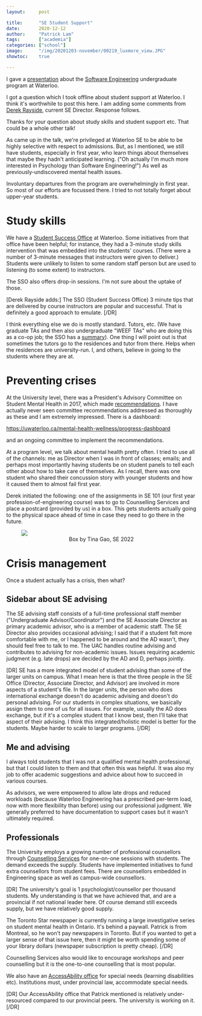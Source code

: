```yaml
---
layout:     post

title:      "SE Student Support"
date:       2020-12-12
author:     "Patrick Lam"
tags:       ["academia"]
categories: ["school"]
image:      "/img/20201203-november/00219_luxmore_view.JPG"
showtoc:    true

---
```


I gave a <a href="https://docs.google.com/presentation/d/1rb5fknIoVJnd2nGqAwrwdowXvv6krhLwumSEqK0Io8k">presentation</a>
about the <a href="https://uwaterloo.ca/software-engineering/">Software Engineering</a> undergraduate program at Waterloo.

I got a question which I took offline about student support at Waterloo. I think it's worthwhile to post this here.
I am adding some comments from <a href="https://ece.uwaterloo.ca/~drayside/">Derek Rayside</a>, current SE Director.
Response follows.

Thanks for your question about study skills and student support etc. That could be a whole other talk!

As came up in the talk, we're privileged at Waterloo SE to be able to
be highly selective with respect to admissions. But, as I mentioned,
we still have students, especially in first year, who learn things
about themselves that maybe they hadn't anticipated learning. ("Oh
actually I'm much more interested in Psychology than Software
Engineering!") As well as previously-undiscovered mental health
issues.

Involuntary departures from the program are overwhelmingly in first
year. So most of our efforts are focussed there. I tried to not
totally forget about upper-year students.

# Study skills

We have a <a href="https://uwaterloo.ca/student-success/">Student Success Office</a> at Waterloo. 
Some initiatives from that office have been helpful; for instance, they had a 3-minute 
study skills intervention that was embedded into the students' courses. (There were a number of 3-minute messages that
instructors were given to deliver.)
Students were unlikely to listen to some random staff person but are used to listening (to some extent) to instructors.

The SSO also offers drop-in sessions. I'm not sure about the uptake of those.

[Derek Rayside adds:] The SSO (Student Success Office) 3 minute tips that are delivered by course instructors are popular and 
successful. That is definitely a good approach to emulate. [/DR]


I think everything else we do is mostly standard. Tutors, etc. (We
have graduate TAs and then also undergraduate "WEEF TAs" who are doing
this as a co-op job; the SSO has a <a
href="https://uwaterloo.ca/student-success/drop-in-tutoring">summary</a>). One
thing I will point out is that sometimes the tutors go to the
residences and tutor from there. Helps when the residences are
university-run. I, and others, believe in going to the students where
they are at.

# Preventing crises

At the University level, there was a President's Advisory Committee on Student Mental Health in 2017, which made 
<a href="https://uwaterloo.ca/mental-health-wellness/2017-pac-smh-report-and-recommendations">recommendations</a>. I 
have actually never seen committee recommendations addressed as thoroughly as these and I am extremely impressed. There is a 
dashboard:

<a href="https://uwaterloo.ca/mental-health-wellness/progress-dashboard">https://uwaterloo.ca/mental-health-wellness/progress-dashboard</a>

and an ongoing committee to implement the recommendations.

At a program level, we talk about mental health pretty often. I tried to use all of the channels: me as Director when I was in front 
of classes; emails; and perhaps most importantly having students be on student panels to tell each other about how to take care of 
themselves. As I recall, there was one student who shared their concussion story with younger students and how it 
caused them to almost fail first year.

Derek initiated the following: one of the assignments in SE 101 (our
first year profession-of-engineering course) was to go to Counselling
Services and place a postcard (provided by us) in a box. This gets
students actually going to the physical space ahead of time in case they
need to go there in the future.

<figure>
<img src="/img/20201212-se-student-support/IMG_20180913_104858.jpg">
<figcaption style="text-align:center">Box by Tina Gao, SE 2022</figcaption>
</figure>

# Crisis management

Once a student actually has a crisis, then what?

## Sidebar about SE advising

The SE advising staff consists of a full-time professional staff member ("Undergraduate 
Advisor/Coordinator") and the SE Associate Director as primary academic advisor, who is a member of academic staff. The SE Director 
also provides occasional advising; I said that if a student felt more comfortable with me, or I happened to be around and the AD 
wasn't, they should feel free to talk to me. The UAC handles routine advising and contributes to advising for non-academic issues. 
Issues requiring academic judgment (e.g. late drops) are decided by the AD and D, perhaps jointly.

[DR] SE has a more integrated model of student advising than some of the larger units on campus. What I mean here is 
that the three people in the SE Office (Director, Associate Director, and Advisor) are involved in more aspects of a student's
file. In the larger units, the person who does international exchange doesn't do academic advising and doesn't do personal 
advising. For our students in complex situations, we basically assign them to one of us for all issues. For example, usually the 
AD does exchange, but if it's a complex student that I know best, then I'll take that aspect of their advising. I think this 
integrated/holistic model is better for the students. Maybe harder to scale to larger programs. [/DR]

## Me and advising

I always told students that I was not a qualified mental health professional, but that I could listen to them and that often this 
was helpful. It was also my job to offer academic suggestions and advice about how to succeed in various courses.

As advisors, we were empowered to allow late drops and reduced
workloads (because Waterloo Engineering has a prescribed per-term
load, now with more flexibility than before) using our professional
judgment. We generally preferred to have documentation to support cases but it
wasn't ultimately required.

## Professionals

The University employs a growing number of professional counsellors through <a href="https://uwaterloo.ca/campus-wellness/counselling-services">Counselling Services</a> for one-on-one sessions with students. The demand exceeds the 
supply. Students have implemented initiatives to fund extra counsellors from student fees. There are counsellors embedded in 
Engineering space as well as campus-wide counsellors.

[DR] The university's goal is 1 psychologist/counsellor per thousand students. My understanding is that we have achieved 
that, and are a provincial if not national leader here. Of course demand still exceeds supply, but we have relatively good supply. 

The Toronto Star newspaper is currently running a large investigative series on student mental health in Ontario. It's behind a 
paywall. Patrick is from Montreal, so he won't pay newspapers in Toronto. But if you wanted to get a larger sense of that issue 
here, then it might be worth spending some of your library dollars (newspaper subscription is pretty cheap).
[/DR]

Counselling Services also would like to encourage workshops and peer counselling but it is the one-to-one counselling that is most popular.

We also have an <a href="https://uwaterloo.ca/accessability-services/">AccessAbility office</a> for special needs (learning disabilities etc). Institutions must, under provincial law, accommodate special needs.

[DR] Our AccessAbility office that Patrick mentioned is relatively under-resourced compared to our provincial peers. The university 
is working on it.[/DR]
